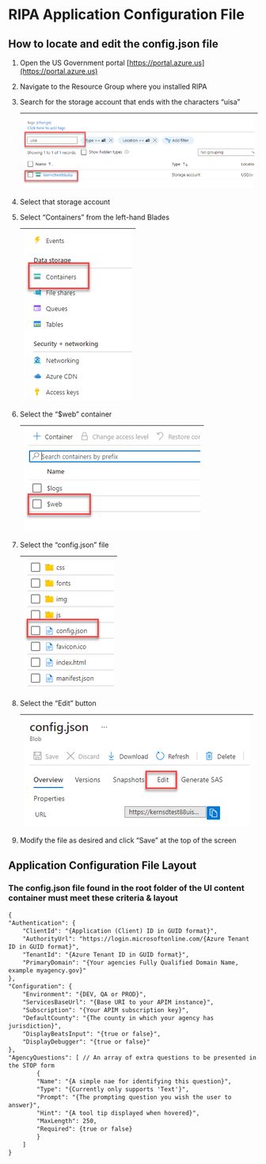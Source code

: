 # RIPA Application Configuration File

## How to locate and edit the config.json file

1. Open the US Government portal [https://portal.azure.us](https://portal.azure.us)
2. Navigate to the Resource Group where you installed RIPA
3. Search for the storage account that ends with the characters “uisa”

   | ![Step 1](/Documentation/assets/RIPA-App-Config-Step-01.png) |
   |-

4. Select that storage account
5. Select “Containers” from the left-hand Blades

   | ![Step 2](/Documentation/assets/RIPA-App-Config-Step-02.png) |
   |-

6. Select the “$web” container

   | ![Step 3](/Documentation/assets/RIPA-App-Config-Step-03.png) |
   |-

7. Select the “config.json” file

   | ![Step 4](/Documentation/assets/RIPA-App-Config-Step-04.png) |
   |-

8. Select the “Edit” button

   | ![Step 5](/Documentation/assets/RIPA-App-Config-Step-05.png) |
   |-

9. Modify the file as desired and click “Save” at the top of the screen

## Application Configuration File Layout

### The config.json file found in the root folder of the UI content container must meet these criteria & layout

    {
    "Authentication": {
        "ClientId": "{Application (Client) ID in GUID format}",
        "AuthorityUrl": "https://login.microsoftonline.com/{Azure Tenant ID in GUID format}",
        "TenantId": "{Azure Tenant ID in GUID format}",
        "PrimaryDomain": "{Your agencies Fully Qualified Domain Name, example myagency.gov}"
    },
    "Configuration": {
        "Environment": "{DEV, QA or PROD}",
        "ServicesBaseUrl": "{Base URI to your APIM instance}",
        "Subscription": "{Your APIM subscription key}",
        "DefaultCounty": "{The county in which your agency has jurisdiction}",
        "DisplayBeatsInput": "{true or false}",
        "DisplayDebugger": "{true or false}"
    },
    "AgencyQuestions": [ // An array of extra questions to be presented in the STOP form
            {
            "Name": "{A simple nae for identifying this question}",
            "Type": "{Currently only supports 'Text'}",
            "Prompt": "{The prompting question you wish the user to answer}",
            "Hint": "{A tool tip displayed when hovered}",
            "MaxLength": 250,
            "Required": {true or false}
            }
        ]
    }
